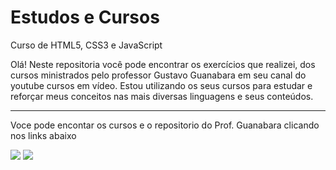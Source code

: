 # <h1>Estudos e Cursos</h1>
Curso de HTML5, CSS3 e JavaScript

Olá! Neste repositoria você pode encontrar os exercícios que realizei, dos cursos ministrados pelo professor Gustavo Guanabara em seu canal do youtube cursos em vídeo. 
Estou utilizando os seus cursos para estudar e reforçar meus conceitos nas mais diversas linguagens e seus conteúdos.
<div>
  <hr>
  <p>Voce pode encontar os cursos e o repositorio do Prof. Guanabara clicando nos links abaixo</p>
  <a href = "https://www.youtube.com/@CursoemVideo"><img src="https://img.shields.io/badge/-Youtube-%23E4405F?style=for-the-badge&logo=youtube&logoColor=white" target="_blank" rel="external"></a>
  <a href = "https://github.com/gustavoguanabara"><img src="https://img.shields.io/badge/-github-%23333?style=for-the-badge&logo=github&logoColor=white" target="_blank" rel="external"></a>
</div>

